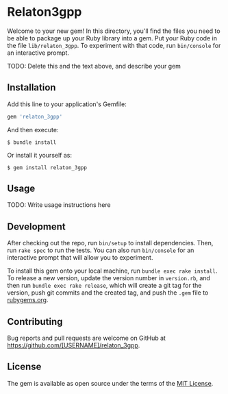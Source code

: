 # Relaton3gpp

Welcome to your new gem! In this directory, you'll find the files you need to be able to package up your Ruby library into a gem. Put your Ruby code in the file `lib/relaton_3gpp`. To experiment with that code, run `bin/console` for an interactive prompt.

TODO: Delete this and the text above, and describe your gem

## Installation

Add this line to your application's Gemfile:

```ruby
gem 'relaton_3gpp'
```

And then execute:

    $ bundle install

Or install it yourself as:

    $ gem install relaton_3gpp

## Usage

TODO: Write usage instructions here

## Development

After checking out the repo, run `bin/setup` to install dependencies. Then, run `rake spec` to run the tests. You can also run `bin/console` for an interactive prompt that will allow you to experiment.

To install this gem onto your local machine, run `bundle exec rake install`. To release a new version, update the version number in `version.rb`, and then run `bundle exec rake release`, which will create a git tag for the version, push git commits and the created tag, and push the `.gem` file to [rubygems.org](https://rubygems.org).

## Contributing

Bug reports and pull requests are welcome on GitHub at https://github.com/[USERNAME]/relaton_3gpp.

## License

The gem is available as open source under the terms of the [MIT License](https://opensource.org/licenses/MIT).
